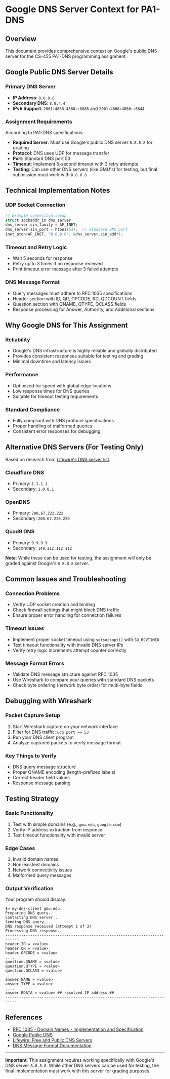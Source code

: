 # Google DNS Server Context for PA1-DNS

## Overview
This document provides comprehensive context on Google's public DNS server for the CS-455 PA1-DNS programming assignment.

## Google Public DNS Server Details

### Primary DNS Server
- **IP Address**: `8.8.8.8`
- **Secondary DNS**: `8.8.4.4`
- **IPv6 Support**: `2001:4860:4860::8888` and `2001:4860:4860::8844`

### Assignment Requirements
According to PA1-DNS specifications:
- **Required Server**: Must use Google's public DNS server `8.8.8.8` for grading
- **Protocol**: DNS uses UDP for message transfer
- **Port**: Standard DNS port 53
- **Timeout**: Implement 5-second timeout with 3 retry attempts
- **Testing**: Can use other DNS servers (like GMU's) for testing, but final submission must work with `8.8.8.8`

## Technical Implementation Notes

### UDP Socket Connection
```c
// Example connection setup
struct sockaddr_in dns_server;
dns_server.sin_family = AF_INET;
dns_server.sin_port = htons(53);  // Standard DNS port
inet_pton(AF_INET, "8.8.8.8", &dns_server.sin_addr);
```

### Timeout and Retry Logic
- Wait 5 seconds for response
- Retry up to 3 times if no response received
- Print timeout error message after 3 failed attempts

### DNS Message Format
- Query messages must adhere to RFC 1035 specifications
- Header section with ID, QR, OPCODE, RD, QDCOUNT fields
- Question section with QNAME, QTYPE, QCLASS fields
- Response processing for Answer, Authority, and Additional sections

## Why Google DNS for This Assignment

### Reliability
- Google's DNS infrastructure is highly reliable and globally distributed
- Provides consistent responses suitable for testing and grading
- Minimal downtime and latency issues

### Performance
- Optimized for speed with global edge locations
- Low response times for DNS queries
- Suitable for timeout testing requirements

### Standard Compliance
- Fully compliant with DNS protocol specifications
- Proper handling of malformed queries
- Consistent error responses for debugging

## Alternative DNS Servers (For Testing Only)

Based on research from [Lifewire's DNS server list](https://www.lifewire.com/free-and-public-dns-servers-2626062):

### Cloudflare DNS
- Primary: `1.1.1.1`
- Secondary: `1.0.0.1`

### OpenDNS
- Primary: `208.67.222.222`
- Secondary: `208.67.220.220`

### Quad9 DNS
- Primary: `9.9.9.9`
- Secondary: `149.112.112.112`

**Note**: While these can be used for testing, the assignment will only be graded against Google's `8.8.8.8` server.

## Common Issues and Troubleshooting

### Connection Problems
- Verify UDP socket creation and binding
- Check firewall settings that might block DNS traffic
- Ensure proper error handling for connection failures

### Timeout Issues
- Implement proper socket timeout using `setsockopt()` with `SO_RCVTIMEO`
- Test timeout functionality with invalid DNS server IPs
- Verify retry logic increments attempt counter correctly

### Message Format Errors
- Validate DNS message structure against RFC 1035
- Use Wireshark to compare your queries with standard DNS packets
- Check byte ordering (network byte order) for multi-byte fields

## Debugging with Wireshark

### Packet Capture Setup
1. Start Wireshark capture on your network interface
2. Filter for DNS traffic: `udp.port == 53`
3. Run your DNS client program
4. Analyze captured packets to verify message format

### Key Things to Verify
- DNS query message structure
- Proper QNAME encoding (length-prefixed labels)
- Correct header field values
- Response message parsing

## Testing Strategy

### Basic Functionality
1. Test with simple domains (e.g., `gmu.edu`, `google.com`)
2. Verify IP address extraction from response
3. Test timeout functionality with invalid server

### Edge Cases
1. Invalid domain names
2. Non-existent domains
3. Network connectivity issues
4. Malformed query messages

### Output Verification
Your program should display:
```
$> my-dns-client gmu.edu
Preparing DNS query..
Contacting DNS server..
Sending DNS query..
DNS response received (attempt 1 of 3)
Processing DNS response..
----------------------------------------------------------------------------
header.ID = <value>
header.QR = <value>
header.OPCODE = <value>
....
question.QNAME = <value>
question.QTYPE = <value>
question.QCLASS = <value>
....
answer.NAME = <value>
answer.TYPE = <value>
....
answer.RDATA = <value> ## resolved IP address ##
---------------------------------------------------------------------------
```

## References

- [RFC 1035 - Domain Names - Implementation and Specification](https://tools.ietf.org/html/rfc1035)
- [Google Public DNS](https://developers.google.com/speed/public-dns)
- [Lifewire: Free and Public DNS Servers](https://www.lifewire.com/free-and-public-dns-servers-2626062)
- [DNS Message Format Documentation](https://tools.ietf.org/html/rfc1035#page-25)

---

**Important**: This assignment requires working specifically with Google's DNS server `8.8.8.8`. While other DNS servers can be used for testing, the final implementation must work with this server for grading purposes.
